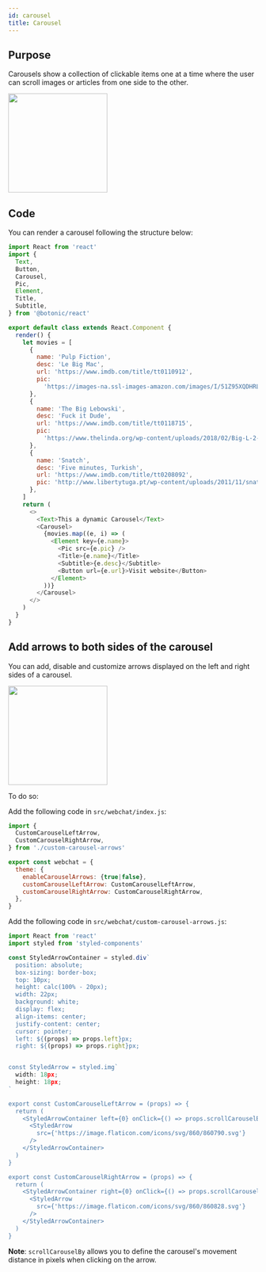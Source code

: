 ```yaml
---
id: carousel
title: Carousel
---
```


## Purpose

Carousels show a collection of clickable items one at a time where the user can scroll images or articles from one side to the other.

<img src="https://botonic-doc-static.netlify.com/images/carrousel.gif" width="200">


## Code

You can render a carousel following the structure below:

```javascript
import React from 'react'
import {
  Text,
  Button,
  Carousel,
  Pic,
  Element,
  Title,
  Subtitle,
} from '@botonic/react'

export default class extends React.Component {
  render() {
    let movies = [
      {
        name: 'Pulp Fiction',
        desc: 'Le Big Mac',
        url: 'https://www.imdb.com/title/tt0110912',
        pic:
          'https://images-na.ssl-images-amazon.com/images/I/51Z95XQDHRL._SY445_.jpg',
      },
      {
        name: 'The Big Lebowski',
        desc: 'Fuck it Dude',
        url: 'https://www.imdb.com/title/tt0118715',
        pic:
          'https://www.thelinda.org/wp-content/uploads/2018/02/Big-L-2-1.jpg',
      },
      {
        name: 'Snatch',
        desc: 'Five minutes, Turkish',
        url: 'https://www.imdb.com/title/tt0208092',
        pic: 'http://www.libertytuga.pt/wp-content/uploads/2011/11/snatch.jpg',
      },
    ]
    return (
      <>
        <Text>This a dynamic Carousel</Text>
        <Carousel>
          {movies.map((e, i) => (
            <Element key={e.name}>
              <Pic src={e.pic} />
              <Title>{e.name}</Title>
              <Subtitle>{e.desc}</Subtitle>
              <Button url={e.url}>Visit website</Button>
            </Element>
          ))}
        </Carousel>
      </>
    )
  }
}
```

## Add arrows to both sides of the carousel

You can add, disable and customize arrows displayed on the left and right sides of a carousel.

<img src="https://botonic-doc-static.netlify.com/images/dynamic_carrousel_arrow.png" width="200">

To do so:

Add the following code in `src/webchat/index.js`:
```javascript
import {
  CustomCarouselLeftArrow,
  CustomCarouselRightArrow,
} from './custom-carousel-arrows'

export const webchat = {
  theme: {
    enableCarouselArrows: {true|false},
    customCarouselLeftArrow: CustomCarouselLeftArrow,
    customCarouselRightArrow: CustomCarouselRightArrow,
  },
}
```

Add the following code in `src/webchat/custom-carousel-arrows.js`:

```javascript
import React from 'react'
import styled from 'styled-components'

const StyledArrowContainer = styled.div`
  position: absolute;
  box-sizing: border-box;
  top: 10px;
  height: calc(100% - 20px);
  width: 22px;
  background: white;
  display: flex;
  align-items: center;
  justify-content: center;
  cursor: pointer;
  left: ${(props) => props.left}px;
  right: ${(props) => props.right}px;


const StyledArrow = styled.img`
  width: 18px;
  height: 18px;
`

export const CustomCarouselLeftArrow = (props) => {
  return (
    <StyledArrowContainer left={0} onClick={() => props.scrollCarouselBy(-228)}>
      <StyledArrow
        src={'https://image.flaticon.com/icons/svg/860/860790.svg'}
      />
    </StyledArrowContainer>
  )
}

export const CustomCarouselRightArrow = (props) => {
  return (
    <StyledArrowContainer right={0} onClick={() => props.scrollCarouselBy(228)}>
      <StyledArrow
        src={'https://image.flaticon.com/icons/svg/860/860828.svg'}
      />
    </StyledArrowContainer>
  )
}
```

**Note**: `scrollCarouselBy` allows you to define the carousel's movement distance in pixels when clicking on the arrow.